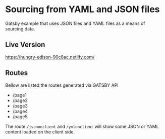 
# Sourcing from YAML and JSON files

Gatsby example that uses JSON files and YAML files as a means of sourcing data.

## Live Version

https://hungry-edison-90c8ac.netlify.com/


## Routes

Bellow are listed the routes generated via GATSBY API

* /page1
* /page2
* /page3
* /page4
* /page5

The route `/jsononclient` and  `/ymlonclient` will show some JSON or YAML content loaded on the client side.
 